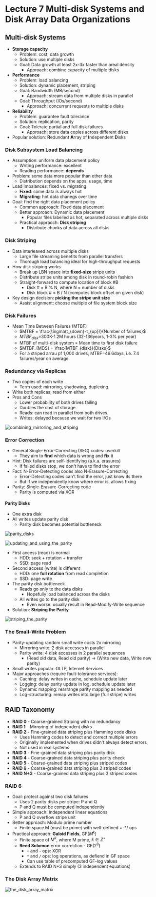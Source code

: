 # Lecture 7 Multi-disk Systems and Disk Array Data Organizations

## Multi-disk Systems

* **Storage capacity**
  * Problem: cost, data growth
  * Solution: use multiple disks
  * Goal: Data growth at least 2x-3x faster than areal density
    * Approach: combine capacity of multiple disks
* **Performance**
  * Problem: load balancing
  * Solution: dynamic placement, striping
  * Goal: Bandwidth (MB/second)
    * Approach: stream data from multiple disks in parallel
  * Goal: Throughput (IOs/second)
    * Approach: concurrent requests to multiple disks
* **Reliability**
  * Problem: guarantee fault tolerance
  * Solution: replication, parity
  * Goal: Tolerate partial and full disk failures
    * Approach: store data copies across different disks
* Popular solution: **R**edundant **A**rray of **I**ndependent **D**isks

### Disk Subsystem Load Balancing

* Assumption: uniform data placement policy
  * Writing performance: excellent
  * Reading performance: **depends**
* Problem: some data more popular than other data
  * Distribution depends on the apps, usage, time
* Load Imbalances: fixed vs. migrating
  * **Fixed**: some data is always hot
  * **Migrating**: hot data chanegs over time
* Goal: find the right data placement policy
  * Common approach: Fixed data placement
  * Better approach: Dynamic data placement
    * Popular files labelled as hot, separated across multiple disks
  * Practical appraoch: **Disk striping**
    * Distribute chunks of data across all disks

### Disk Striping

* Data interleaved across multiple disks
  * Large file streaming benefits from parallel transfers
  * Thorough load balancing ideal for high-throughput requests
* How disk striping works
  * Break up LBN space into **fixed-size** stripe units
  * Distribute stripe units among disk in round-robin fashion
  * Straight-forward to compute location of block #B
    * Disk # = B % N, where N = number of disks
    * Disk block # = B / N (computes block offset on given disk)
* Key design decision: **picking the stripe unit size**
  * Assist alignment: choose multiple of file system block size

### Disk Failures

* Mean Time Between Failures (MTBF)
  * $MTBF = \frac{\Sigma(t_{down}-t_{up})}{Number of failures}$
  * $MTBF_{disk}$=300K-1.2M hours (32-136years, 1-3% per year)
  * MTBF of multi-disk system = Mean time to first disk failure
  * $MTBF_{MDS} = \frac{MTBF_{disk}}{Disks}$
  * For a striped arrau pf 1,000 drives, MTBF=49.6days, i.e. 7.4 failures/year on average

### Redundancy via Replicas

* Two copies of each write
  * Term used: mirroring, shadowing, duplexing
* Write both replicas, read from either
* Pros and Cons
  * Lower probability of both drives failing
  * Doubles the cost of storage
  * Reads: can read in parallel from both drives
  * Writes: delayed because we wait for two I/Os

![combining_mirroring_and_striping](images/lecture07-disk-arrays/combining_mirroring_and_striping.png)

### Error Correction

* General Single-Error-Correcting (SEC) codes: overkill
  * They aim to **find** which data is wrong and **fix** it
* Hint: Disk failures are self-identifying (a.k.a. erasures)
  * If failed disks stop, we don't have to find the error
* Fact: N-Error-Detecting codes also N-Erasure-Correcting
  * Error-Detecting codes can't find the error, just know its there
  * But if we independently know where error is, allows fixing
* Parity: Single-Erasure-Correcting code
  * Parity is computed via XOR

#### Parity Disks

* One extra disk
* All writes update parity disk
  * Parity disk becomes potential bottleneck

![parity_disks](images/lecture07-disk-arrays/parity_disks.png)

![updating_and_using_the_parity](images/lecture07-disk-arrays/updating_and_using_the_parity.png)

* First access (read) is normal
  * HDD: seek + rotation + transfer
  * SSD: page read
* Second access (write) is different
  * HDD: one **full rotation** from read completion
  * SSD: page write
* The parity disk bottleneck
  * Reads go only to the data disks
    * Hopefully load balanced across the disks
  * All writes go to the parity disk
    * Even worse: usually result in Read-Modify-Write sequence
* Solution: **Striping the Parity**

![striping_the_parity](images/lecture07-disk-arrays/striping_the_parity.png)

### The Small-Write Problem

* Parity-updating random small write costs 2x mirroring
  * Mirroring write: 2 disk accesses in parallel
  * Parity write: 4 disk accesses in 2 parallel sequences
    * (Read old data, Read old parity) -> (Write new data, Write new parity)
* Small writes popular: OLTP, Internet Services
* Major approaches (require fault-tolerance services):
  * Caching: delay writes in cache, schedule update later
  * Logging: delay parity update in log, schedule update later
  * Dynamic mapping: rearrange parity mapping as needed
  * Log-structuring: remap writes into large (full stripe) writes

## RAID Taxonomy

* **RAID 0** - Coarse-grained Striping with no redundancy
* **RAID 1** - Mirroring of independent disks
* **RAID 2** - Fine-grained data striping plus Hamming code disks
  * Uses Hamming codes to detect and correct multiple errors
  * Originally implemented when drives didn't always detect errors
  * Not used in real systems
* **RAID 3** - Fine-grained data striping plus parity disk
* **RAID 4** - Coarse-grained data striping plus parity check
* **RAID 5** - Coarse-grained data striping plus striped codes
* **RAID 6** - Coarse-grained data striping plus 2 striped codes
* **RAID N+3** - Coarse-grained data striping plus 3 striped codes

### RAID 6

* Goal: protect against two disk failures
  * Uses 2 parity disks per stripe: P and Q
  * P and Q must be computed independently
* Simple approach: Independent linear equations
  * P and Q overflow stripe unit
* Better approach: Modulo prime number
  * Finite space M (must be prime) with well-defined +-*/ ops
* Practical approach: **Galoid Fields**, GF($M^k$)
  * Finite space of $M^k$, where M prime, $k \in Z^+$
  * **Reed Solomon** error correction - GF($2^8$)
    * `+` and `-` ops: XOR
    * `*` and `/` ops: log operations, as defiend in GF space
    * Can use table of precomputed GF-log values
  * Extends to RAID N+3 simply (3 independent equations)

### The Disk Array Matrix

![the_disk_array_matrix](images/lecture07-disk-arrays/the_disk_array_matrix.png)

